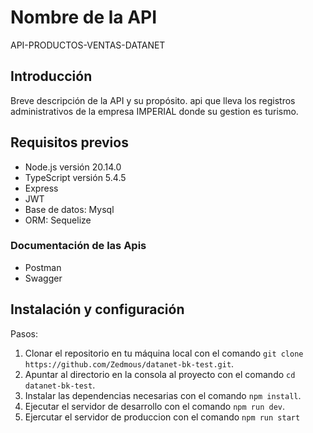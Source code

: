 # Nombre de la API
API-PRODUCTOS-VENTAS-DATANET
## Introducción
Breve descripción de la API y su propósito.
api que lleva los registros administrativos de la empresa IMPERIAL donde su gestion es turismo.
## Requisitos previos
- Node.js versión 20.14.0
- TypeScript versión 5.4.5
- Express
- JWT
- Base de datos: Mysql 
- ORM: Sequelize
### Documentación de las Apis
- Postman
- Swagger
## Instalación y configuración
Pasos:

1. Clonar el repositorio en tu máquina local con el comando `git clone https://github.com/Zedmous/datanet-bk-test.git`.
2. Apuntar al directorio en la consola al proyecto con el comando `cd datanet-bk-test`.
2. Instalar las dependencias necesarias con el comando `npm install`.
3. Ejecutar el servidor de desarrollo con el comando `npm run dev`.
4. Ejercutar el servidor de produccion con el comando `npm run start`






